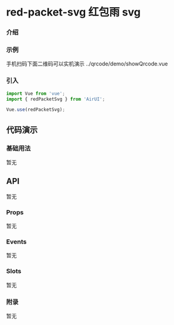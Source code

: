 # red-packet-svg 红包雨 svg

### 介绍


### 示例
手机扫码下面二维码可以实机演示
<demo-code compact transform inline>../qrcode/demo/showQrcode.vue</demo-code>

### 引入

```js
import Vue from 'vue';
import { redPacketSvg } from 'AirUI';

Vue.use(redPacketSvg);
```

## 代码演示

### 基础用法

暂无

## API
暂无
### Props

暂无

### Events

暂无

### Slots

暂无

### 附录

暂无
